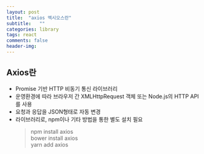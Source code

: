 ```yaml
---
layout: post
title:  "axios 엑시오스란"
subtitle:   ""
categories: library
tags: react
comments: false
header-img: 
---
```


## Axios란
- Promise 기반 HTTP 비동기 통신 라이브러리
- 운영환경에 따라 브라우저 간 XMLHttpRequest 객체 또는 Node.js의 HTTP API를 사용
- 요청과 응답을 JSON형태로 자동 변경   
- 라이브러리로, npm이나 기타 방법을 통한 별도 설치 필요   
  > npm install axios   
  > bower install axios   
  > yarn add axios   
  > <script src="https://cdn.jsdelivr.net/npm/axios/dist/axios.min.js"\></script\>   
  > <script src="https://unpkg.com/axios/dist/axios.min.js"\></script\>   


***

## 구성   
```javascript
axios({
    method: "", // 통신 방식
    url: "", // 서버
    headers: {} // 요청 헤더 설정
    params: {}, // ?파라미터를 전달
    responseType: '', 
})
.then(function (response) {
    setData(response.data);
});
```
- 구성옵션은 url이 필수값
- **url** : 요청에 사용될 서버 URL
  - url 값이 상대url이라면, 앞에 자동적으로 baseURL이 붙는다
  - '/user' 입력 시, 'http://localhost:8080/user'
- **method** : 요청할 때 사용될 메서드
  - 기본값 get
- **headers** : 서버에 전송 될 사용자 정의 헤더
  - { 'X-Requested-With': 'XMLHttpRequest' }
- **params** : 요청과 함께 전송될 URL 파라미터
  - 일반 객체이거나 URLSearchParams 객체여야 한다.
  - URL뒤에 붙는 ?key=value를 객체로 표현한 것   
  > params:{id:'userid'}   


- **data** : 요청 본문 (request body)로 전송할 데이터
  - put, post, patch 요청 메서드에만 적용 가능
  - transformRequest가 설정되지 않은 경우에는 string, plain object, ArrayBuffer, ArrayBufferView, URLSearchParams 즁 하나여야 한다
  - 브라우저 전용 : FormData, File, Blob
  - Node.js 전용 : Stream, Buffer   
  > data : {id:'userId'}   


- **responseType** : 서버에서 응답할 데이터 타입 설정
  - 기본값 json
  - arraybuffer, blob, document, json, text, stream
- responseEncoding : 응답 디코딩에 사용할 인코딩
  - 기본값 utf8
  - 클라이언트 사이드 요청 또는 responseType이 stream일 경우에는 무시한다
- transformRequest : 서버에 보내기 전 요청 데이터를 변경
  - put, post, patch에만 적용 가능
  - 배열의 마지막 함수는 버퍼(buffer)의 문자열이나 인스턴스를 반환해야 한다
  - ArrayBuffer, FormData, Stream 헤더 객체를 수정 가능   
  > transformRequest: \[function(data,headers) {.. return data}]   
- transformResponse : 응답 데이터에 대한 변경을 전달해 then/catch에 전달하도록 허용한다   
  > transformResponse: \[functoin(data){..return data;}]   
- paramsSerializer : params를 직렬화하는 옵션 함수
- timeout : 요청이 타임아웃되는 밀리초를 설정
  - 기본값 0
  - timeout 설정시간보다 길어지는 경우 요청이 중단된다
- **withCredentials** : 자격증명을 사용, cross-site-access-control 요청 허용여부를 설정한다
  - 기본값 false
- adapter : 테스트를 보다 쉽게 해주는 커스텀 핸들링 요청을 허용
  - 유효한 응답(promise)를 반환해야 한다
- auth : HTTP 기본인증이 사용되며, 자격증명을 제공함을 나타낸다
  - 기존의 Authorization 커스텀 헤더를 덮어쓰는 헤더를 설정한다   
  > auth:{username:'asd', password:'123'}   
- xsrfCookieName : xsrf 토큰에 대한 값으로 사용할 쿠키 이름
- xsrfHeaderName : xsrf 토큰 값을 운반하는 HTTP 헤더 이름
- onUploadProgress : 업로드 프로그레스 이벤트 처리
- onDownloadProgress : 다운르도 프로그레스 이벤트 처리
- maxContentLength : HTTP 응답 콘텐츠의 최대 크기를 바이트 단위로 설정
- validateStatus : 주어진 HTTP응답 상태코드에 대한 약속을 해결할지 거절할지 정의
- maxRedirects : Node.js에서 리다이렉트 가능한 최대 개수를 정의
  - 기본값 5
- socketPath : Node.js에서 사용될 UNIX 소켓 정의
  - 기본값 null
- httpAgent, httpsAgent : Node.js에서 http,https 요청을 수행할 때 사용할 커스텀에이전트 정의
- proxy : 프록시 서버의 호스트 이름과 포트를 정의
- cancelToken : 요청을 취소하는데 사용할 수 있는 취소토큰 지정   

## 구성을 설정한 인스턴스 생성   
``` javascript
const instance = axios.create({
  baseURL : 'http://localhost:9999',
  headers: { 'X-Custom-Header': 'foobar' },
  timeout: 1000,
})

const onClick =() => {
  instance.get('url')
  .then((resp)=>{
    setData(resp.data);
  });
}
```
- 기본 구성을 설정한 인스턴스를 생성해 axios 기본세팅을 할 수 있다.   

***

## 단축메서드
- get : 주로 리소스 조회에 사용
  - axios.get(url)
  - axios.get(url,config)
- post : 요청 데이터 처리, 주로 등록세 아용
  - axios.post(url,data)
  - axios.post(url,data,config)
- put : 리소스를 대체할 때 주로 사용
- delete : 리소스를 삭제할 때 주로 시용

```javascript
const onClick = () => {
  axios.get('url')
  .then((resp)=>{
    setData(resp.data);
  });
}
```
- 비동기 방식으로 url에 get방식으로 접근하여 응답을 받아온다.
- then 을 통해, 받아온 응답을 이용해 처리할 수 있다.


```javascript
const onClick = async() => {
  try{
    const resp = await axios.get('url');
    setData(resp.data);
  }catch(error){
    console.error(error)
  }
}
```

- 비동기 방식이지만, async와 await을 사용하면 promise가 끝날 때까지 기다렸다가 결과값을 특정 변수에 담을 수 있다.   

*** 
## axios.get
#### 1
```javascript
axios.get('/getOne',{
  params:searchVO
})

axios.get('/getOne',{
  params:{
    searchKeyword:'a',
    searchCondition:'b'
  }
})
```
```java
@GetMapping("/getOne")
public ResultVO getOne(SearchVO searchVO) throws Exception{
  ...
  return ResultVO
}
```

#### 2
```javascript
axios.get('/getTwo?key=value')
```
```java
@GetMapping("/getTwo")
public ResultVO getTwo(@RequestParam int key)
  ...
  return ResultVO
}
```

#### 3
```javascript
//es6의 템플릿리터럴 이용
axios.get('getThree/${key})
```
```java
@GetMapping("/getThree/{key}
public ResultVO getThree(@PathVariable int key)
  ...
  return ResultVO
}
```

## axios.post
#### 1
```javascript
axios.post('/postOne',searchVO)

axios.post('/postOne',{
  searchKeyword:'a',
  searchCondition:'b'
})
```
```java
@PostMapping('/postOne')
public ResultVO postOne(@RequestBody SearchVO searchVO) {
  ...
  return ResultVO
}
```

- 파일 업로드 등 formData를 내보낼 시   

```javascript
const form = new FormData();
form.append("file",file);
form.append("name",name);

axios.post('/url',form,{
  headers:{
     "content-type": "multipart/form-data",
  },
})
```
```java
public ResultVO insertForm(final MultipartHttpServletRequest multiRequest,DataVO dataVO) throws Exception {
}
```

## axios.put
- 서버 내부적으로 get-post 과정을 거치기 때문에 post 메서드와 비슷한 형태   

#### 1
```javascript
axios.put('/putOne',boardVO)

axios.put('/putOne',{
  boardNo:1,
  boardTitle:'title',
  boardContent:'content'
})
```
```java
@PutMapping("/putOne")
public ResultVO putOne(@RequestBody BoardVO boardVO){
  ...
  return ResultVO
}
```
#### 2
```javascript
axios.put('/putTwo/${no}',boardVO)
```
```java
@PutMapping("/putTwo/{no}")
public ResultVO putTwo(@PathVariable int no, @RequestBody BoardVO boardVO){
  ...
  return ResultVO
}
```

## axios.delete
- 일반적으로 body가 비어있으며, 리소스 삭제를 목적으로 사용된다   

```javascript
axios.delete('/deleteOne/${id}/${pw})
```
```java
@DeleteMapping("/deleteOne/{id}/{pw}")
public ResultVO deleteOne(@PathVariable String id, @PathVariable String pw){
  ...
  return ResultVO
}
```
